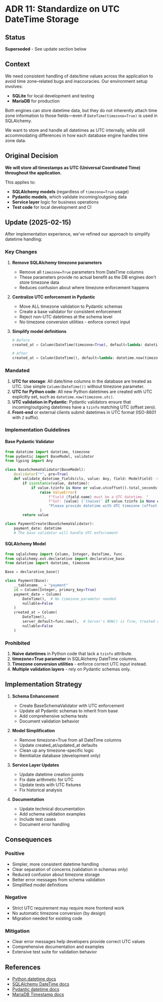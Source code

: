 # ADR 11: Standardize on UTC DateTime Storage

## Status
**Superseded** - See update section below

## Context

We need consistent handling of date/time values across the application to avoid time zone–related bugs and inaccuracies. Our environment setup involves:

- **SQLite** for local development and testing
- **MariaDB** for production

Both engines can store datetime data, but they do not inherently attach time zone information to those fields—even if `DateTime(timezone=True)` is used in SQLAlchemy.

We want to store and handle all datetimes as UTC internally, while still accommodating differences in how each database engine handles time zone data.

## Original Decision

**We will store all timestamps as UTC (Universal Coordinated Time) throughout the application.**  

This applies to:
- **SQLAlchemy models** (regardless of `timezone=True` usage)
- **Pydantic models**, which validate incoming/outgoing data
- **Service layer** logic for business operations
- **Test code** for local development and CI

## Update (2025-02-15)

After implementation experience, we've refined our approach to simplify datetime handling:

### Key Changes
1. **Remove SQLAlchemy timezone parameters**
   - Remove all `timezone=True` parameters from DateTime columns
   - These parameters provide no actual benefit as the DB engines don't store timezone data
   - Reduces confusion about where timezone enforcement happens

2. **Centralize UTC enforcement in Pydantic**
   - Move ALL timezone validation to Pydantic schemas
   - Create a base validator for consistent enforcement
   - Reject non-UTC datetimes at the schema level
   - No timezone conversion utilities - enforce correct input

3. **Simplify model definitions**
   ```python
   # Before
   created_at = Column(DateTime(timezone=True), default=lambda: datetime.now(timezone.utc))
   
   # After
   created_at = Column(DateTime(), default=lambda: datetime.now(timezone.utc))
   ```

### Mandated

1. **UTC for storage**: All date/time columns in the database are treated as UTC. Use simple `Column(DateTime())` without timezone parameter.
2. **UTC for Python code**: All new Python datetimes are created with UTC explicitly set, such as `datetime.now(timezone.utc)`.
3. **UTC validation in Pydantic**: Pydantic validators ensure that incoming/outgoing datetimes have a `tzinfo` matching UTC (offset zero).
4. **Front-end** or external clients submit datetimes in UTC format (ISO-8601 with `Z` suffix).

### Implementation Guidelines

#### Base Pydantic Validator
```python
from datetime import datetime, timezone
from pydantic import BaseModel, validator
from typing import Any

class BaseSchemaValidator(BaseModel):
    @validator("*", pre=True)
    def validate_datetime_fields(cls, value: Any, field: ModelField) -> Any:
        if isinstance(value, datetime):
            if value.tzinfo is None or value.utcoffset().total_seconds() != 0:
                raise ValueError(
                    f"Field {field.name} must be a UTC datetime. "
                    f"Got: {value} {'(naive)' if value.tzinfo is None else f'(offset: {value.utcoffset()})'}. "
                    "Please provide datetime with UTC timezone (offset zero)."
                )
        return value

class PaymentCreate(BaseSchemaValidator):
    payment_date: datetime
    # The base validator will handle UTC enforcement
```

#### SQLAlchemy Model
```python
from sqlalchemy import Column, Integer, DateTime, func
from sqlalchemy.ext.declarative import declarative_base
from datetime import datetime, timezone

Base = declarative_base()

class Payment(Base):
    __tablename__ = "payment"
    id = Column(Integer, primary_key=True)
    payment_date = Column(
        DateTime(),  # No timezone parameter needed
        nullable=False
    )
    created_at = Column(
        DateTime(),
        server_default=func.now(),  # Server's NOW() is fine, treated as UTC
        nullable=False
    )
```

### Prohibited

1. **Naive datetimes** in Python code that lack a `tzinfo` attribute.
2. **timezone=True parameter** in SQLAlchemy DateTime columns.
3. **Timezone conversion utilities** - enforce correct UTC input instead.
4. **Multiple validation layers** - rely on Pydantic schemas only.

## Implementation Strategy

1. **Schema Enhancement**
   - Create BaseSchemaValidator with UTC enforcement
   - Update all Pydantic schemas to inherit from base
   - Add comprehensive schema tests
   - Document validation behavior

2. **Model Simplification**
   - Remove timezone=True from all DateTime columns
   - Update created_at/updated_at defaults
   - Clean up any timezone-specific logic
   - Reinitialize database (development only)

3. **Service Layer Updates**
   - Update datetime creation points
   - Fix date arithmetic for UTC
   - Update tests with UTC fixtures
   - Fix historical analysis

4. **Documentation**
   - Update technical documentation
   - Add schema validation examples
   - Include test cases
   - Document error handling

## Consequences

### Positive
- Simpler, more consistent datetime handling
- Clear separation of concerns (validation in schemas only)
- Reduced confusion about timezone storage
- Better error messages from schema validation
- Simplified model definitions

### Negative
- Strict UTC requirement may require more frontend work
- No automatic timezone conversion (by design)
- Migration needed for existing code

### Mitigation
- Clear error messages help developers provide correct UTC values
- Comprehensive documentation and examples
- Extensive test suite for validation behavior

## References
- [Python datetime docs](https://docs.python.org/3/library/datetime.html)  
- [SQLAlchemy DateTime docs](https://docs.sqlalchemy.org/en/14/core/type_basics.html#sqlalchemy.types.DateTime)  
- [Pydantic datetime docs](https://docs.pydantic.dev/latest/usage/types/#datetime-types)  
- [MariaDB Timestamp docs](https://mariadb.com/kb/en/datetime/)

